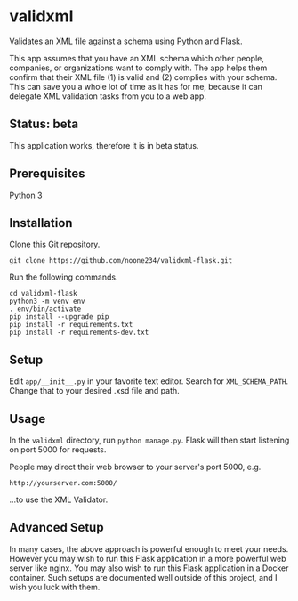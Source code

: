 # validxml

Validates an XML file against a schema using Python and Flask.

This app assumes that you have an XML schema which other people, companies,
or organizations want to comply with. The app helps them confirm that their
XML file (1) is valid and (2) complies with your schema. This can save you
a whole lot of time as it has for me, because it can delegate XML validation
tasks from you to a web app.

## Status: beta

This application works, therefore it is in beta status.

## Prerequisites

Python 3

## Installation

Clone this Git repository.

    git clone https://github.com/noone234/validxml-flask.git

Run the following commands.

    cd validxml-flask
    python3 -m venv env
    . env/bin/activate
    pip install --upgrade pip
    pip install -r requirements.txt
    pip install -r requirements-dev.txt

## Setup

Edit `app/__init__.py` in your favorite text editor.
Search for `XML_SCHEMA_PATH`.
Change that to your desired .xsd file and path.

## Usage

In the `validxml` directory, run `python manage.py`.
Flask will then start listening on port 5000 for requests.

People may direct their web browser to your server's port 5000, e.g.

    http://yourserver.com:5000/

...to use the XML Validator.

## Advanced Setup

In many cases, the above approach is powerful enough to meet your needs.
However you may wish to run this Flask application in a more powerful
web server like nginx. You may also wish to run this Flask application
in a Docker container. Such setups are documented well outside of this
project, and I wish you luck with them.
